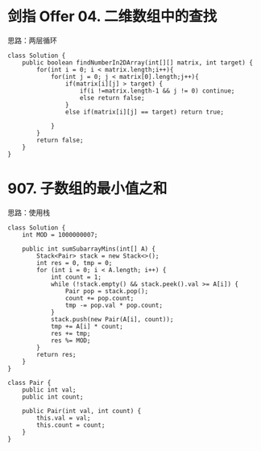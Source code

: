 
# 剑指 Offer 04. 二维数组中的查找 #
思路：两层循环

	class Solution {
	    public boolean findNumberIn2DArray(int[][] matrix, int target) {
	        for(int i = 0; i < matrix.length;i++){
	            for(int j = 0; j < matrix[0].length;j++){
	                if(matrix[i][j] > target) {
	                    if(i !=matrix.length-1 && j != 0) continue; 
	                    else return false;
	                }
	                else if(matrix[i][j] == target) return true;
	            
	            }
	        }
	        return false;
	    }
	}

# 907. 子数组的最小值之和 #
思路：使用栈
	
	class Solution {
	    int MOD = 1000000007;
	
	    public int sumSubarrayMins(int[] A) {
	        Stack<Pair> stack = new Stack<>();
	        int res = 0, tmp = 0;
	        for (int i = 0; i < A.length; i++) {
	            int count = 1;
	            while (!stack.empty() && stack.peek().val >= A[i]) {
	                Pair pop = stack.pop();
	                count += pop.count;
	                tmp -= pop.val * pop.count;
	            }
	            stack.push(new Pair(A[i], count));
	            tmp += A[i] * count;
	            res += tmp;
	            res %= MOD;
	        }
	        return res;
	    }
	}
	
	class Pair {
	    public int val;
	    public int count;
	
	    public Pair(int val, int count) {
	        this.val = val;
	        this.count = count;
	    }
	}
